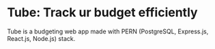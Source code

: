 # Tube: Track ur budget efficiently

Tube is a budgeting web app made with PERN (PostgreSQL, Express.js, React.js, Node.js) stack.
